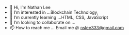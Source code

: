 - 👋 Hi, I’m Nathan Lee
- 👀 I’m interested in ...Blockchain Technology, 
- 🌱 I’m currently learning ...HTML, CSS, JavaScript 
- 💞️ I’m looking to collaborate on ...
- 📫 How to reach me ... Email me @ nslee333@gmail.com

<!---
nslee333/nslee333 is a ✨ special ✨ repository because its `README.md` (this file) appears on your GitHub profile.
You can click the Preview link to take a look at your changes.
--->
